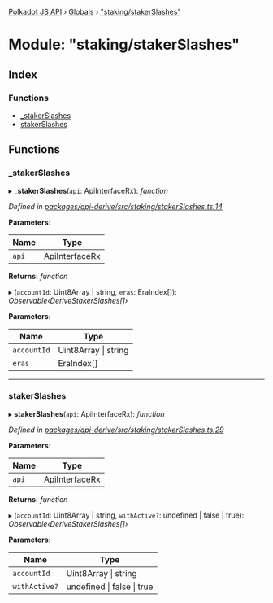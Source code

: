 [Polkadot JS API](../README.md) › [Globals](../globals.md) › ["staking/stakerSlashes"](_staking_stakerslashes_.md)

# Module: "staking/stakerSlashes"

## Index

### Functions

* [_stakerSlashes](_staking_stakerslashes_.md#_stakerslashes)
* [stakerSlashes](_staking_stakerslashes_.md#stakerslashes)

## Functions

###  _stakerSlashes

▸ **_stakerSlashes**(`api`: ApiInterfaceRx): *function*

*Defined in [packages/api-derive/src/staking/stakerSlashes.ts:14](https://github.com/polkadot-js/api/blob/6f2d62bb3b/packages/api-derive/src/staking/stakerSlashes.ts#L14)*

**Parameters:**

Name | Type |
------ | ------ |
`api` | ApiInterfaceRx |

**Returns:** *function*

▸ (`accountId`: Uint8Array | string, `eras`: EraIndex[]): *Observable‹DeriveStakerSlashes[]›*

**Parameters:**

Name | Type |
------ | ------ |
`accountId` | Uint8Array &#124; string |
`eras` | EraIndex[] |

___

###  stakerSlashes

▸ **stakerSlashes**(`api`: ApiInterfaceRx): *function*

*Defined in [packages/api-derive/src/staking/stakerSlashes.ts:29](https://github.com/polkadot-js/api/blob/6f2d62bb3b/packages/api-derive/src/staking/stakerSlashes.ts#L29)*

**Parameters:**

Name | Type |
------ | ------ |
`api` | ApiInterfaceRx |

**Returns:** *function*

▸ (`accountId`: Uint8Array | string, `withActive?`: undefined | false | true): *Observable‹DeriveStakerSlashes[]›*

**Parameters:**

Name | Type |
------ | ------ |
`accountId` | Uint8Array &#124; string |
`withActive?` | undefined &#124; false &#124; true |
